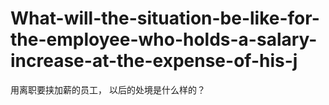 # What-will-the-situation-be-like-for-the-employee-who-holds-a-salary-increase-at-the-expense-of-his-j
用离职要挟加薪的员工， 以后的处境是什么样的？
